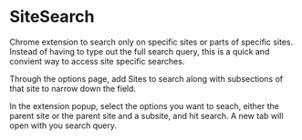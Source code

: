 # SiteSearch
Chrome extension to search only on specific sites or parts of specific sites. Instead of having to type out the full search query, this is a quick and convient way to access site specific searches.

Through the options page, add Sites to search along with subsections of that site to narrow down the field.

In the extension popup, select the options you want to seach, either the parent site or the parent site and a subsite, and hit search. A new tab will open with you search query. 
